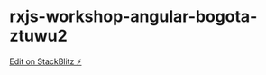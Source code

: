 # rxjs-workshop-angular-bogota-ztuwu2

[Edit on StackBlitz ⚡️](https://stackblitz.com/edit/rxjs-workshop-angular-bogota-ztuwu2)